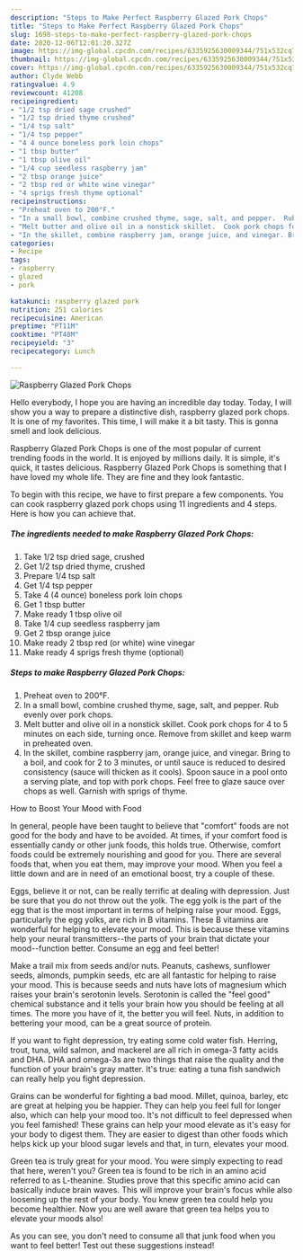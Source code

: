 ```yaml
---
description: "Steps to Make Perfect Raspberry Glazed Pork Chops"
title: "Steps to Make Perfect Raspberry Glazed Pork Chops"
slug: 1698-steps-to-make-perfect-raspberry-glazed-pork-chops
date: 2020-12-06T12:01:20.327Z
image: https://img-global.cpcdn.com/recipes/6335925630009344/751x532cq70/raspberry-glazed-pork-chops-recipe-main-photo.jpg
thumbnail: https://img-global.cpcdn.com/recipes/6335925630009344/751x532cq70/raspberry-glazed-pork-chops-recipe-main-photo.jpg
cover: https://img-global.cpcdn.com/recipes/6335925630009344/751x532cq70/raspberry-glazed-pork-chops-recipe-main-photo.jpg
author: Clyde Webb
ratingvalue: 4.9
reviewcount: 41208
recipeingredient:
- "1/2 tsp dried sage crushed"
- "1/2 tsp dried thyme crushed"
- "1/4 tsp salt"
- "1/4 tsp pepper"
- "4 4 ounce boneless pork loin chops"
- "1 tbsp butter"
- "1 tbsp olive oil"
- "1/4 cup seedless raspberry jam"
- "2 tbsp orange juice"
- "2 tbsp red or white wine vinegar"
- "4 sprigs fresh thyme optional"
recipeinstructions:
- "Preheat oven to 200°F."
- "In a small bowl, combine crushed thyme, sage, salt, and pepper.  Rub evenly over pork chops."
- "Melt butter and olive oil in a nonstick skillet.  Cook pork chops for 4 to 5 minutes on each side, turning once. Remove from skillet and keep warm in preheated oven."
- "In the skillet, combine raspberry jam, orange juice, and vinegar. Bring to a boil, and cook for 2 to 3 minutes, or until sauce is reduced to desired consistency (sauce will thicken as it cools). Spoon sauce in a pool onto a serving plate, and top with pork chops. Feel free to glaze sauce over chops as well. Garnish with sprigs of thyme."
categories:
- Recipe
tags:
- raspberry
- glazed
- pork

katakunci: raspberry glazed pork 
nutrition: 251 calories
recipecuisine: American
preptime: "PT11M"
cooktime: "PT48M"
recipeyield: "3"
recipecategory: Lunch

---
```



![Raspberry Glazed Pork Chops](https://img-global.cpcdn.com/recipes/6335925630009344/751x532cq70/raspberry-glazed-pork-chops-recipe-main-photo.jpg)

Hello everybody, I hope you are having an incredible day today. Today, I will show you a way to prepare a distinctive dish, raspberry glazed pork chops. It is one of my favorites. This time, I will make it a bit tasty. This is gonna smell and look delicious.



Raspberry Glazed Pork Chops is one of the most popular of current trending foods in the world. It is enjoyed by millions daily. It is simple, it's quick, it tastes delicious. Raspberry Glazed Pork Chops is something that I have loved my whole life. They are fine and they look fantastic.


To begin with this recipe, we have to first prepare a few components. You can cook raspberry glazed pork chops using 11 ingredients and 4 steps. Here is how you can achieve that.

<!--inarticleads1-->

##### The ingredients needed to make Raspberry Glazed Pork Chops:

1. Take 1/2 tsp dried sage, crushed
1. Get 1/2 tsp dried thyme, crushed
1. Prepare 1/4 tsp salt
1. Get 1/4 tsp pepper
1. Take 4 (4 ounce) boneless pork loin chops
1. Get 1 tbsp butter
1. Make ready 1 tbsp olive oil
1. Take 1/4 cup seedless raspberry jam
1. Get 2 tbsp orange juice
1. Make ready 2 tbsp red (or white) wine vinegar
1. Make ready 4 sprigs fresh thyme (optional)




<!--inarticleads2-->

##### Steps to make Raspberry Glazed Pork Chops:

1. Preheat oven to 200°F.
1. In a small bowl, combine crushed thyme, sage, salt, and pepper.  Rub evenly over pork chops.
1. Melt butter and olive oil in a nonstick skillet.  Cook pork chops for 4 to 5 minutes on each side, turning once. Remove from skillet and keep warm in preheated oven.
1. In the skillet, combine raspberry jam, orange juice, and vinegar. Bring to a boil, and cook for 2 to 3 minutes, or until sauce is reduced to desired consistency (sauce will thicken as it cools). Spoon sauce in a pool onto a serving plate, and top with pork chops. Feel free to glaze sauce over chops as well. Garnish with sprigs of thyme.




How to Boost Your Mood with Food


In general, people have been taught to believe that "comfort" foods are not good for the body and have to be avoided. At times, if your comfort food is essentially candy or other junk foods, this holds true. Otherwise, comfort foods could be extremely nourishing and good for you. There are several foods that, when you eat them, may improve your mood. When you feel a little down and are in need of an emotional boost, try a couple of these.

Eggs, believe it or not, can be really terrific at dealing with depression. Just be sure that you do not throw out the yolk. The egg yolk is the part of the egg that is the most important in terms of helping raise your mood. Eggs, particularly the egg yolks, are rich in B vitamins. These B vitamins are wonderful for helping to elevate your mood. This is because these vitamins help your neural transmitters--the parts of your brain that dictate your mood--function better. Consume an egg and feel better!

Make a trail mix from seeds and/or nuts. Peanuts, cashews, sunflower seeds, almonds, pumpkin seeds, etc are all fantastic for helping to raise your mood. This is because seeds and nuts have lots of magnesium which raises your brain's serotonin levels. Serotonin is called the "feel good" chemical substance and it tells your brain how you should be feeling at all times. The more you have of it, the better you will feel. Nuts, in addition to bettering your mood, can be a great source of protein.

If you want to fight depression, try eating some cold water fish. Herring, trout, tuna, wild salmon, and mackerel are all rich in omega-3 fatty acids and DHA. DHA and omega-3s are two things that raise the quality and the function of your brain's gray matter. It's true: eating a tuna fish sandwich can really help you fight depression. 

Grains can be wonderful for fighting a bad mood. Millet, quinoa, barley, etc are great at helping you be happier. They can help you feel full for longer also, which can help your mood too. It's not difficult to feel depressed when you feel famished! These grains can help your mood elevate as it's easy for your body to digest them. They are easier to digest than other foods which helps kick up your blood sugar levels and that, in turn, elevates your mood.

Green tea is truly great for your mood. You were simply expecting to read that here, weren't you? Green tea is found to be rich in an amino acid referred to as L-theanine. Studies prove that this specific amino acid can basically induce brain waves. This will improve your brain's focus while also loosening up the rest of your body. You knew green tea could help you become healthier. Now you are well aware that green tea helps you to elevate your moods also!

As you can see, you don't need to consume all that junk food when you want to feel better! Test out  these suggestions  instead!

